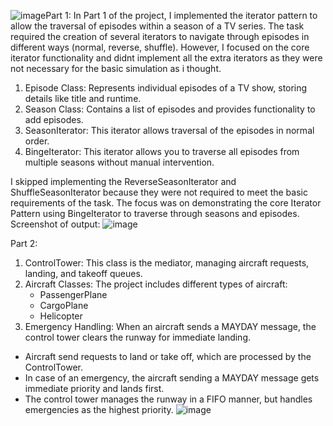 ![image](https://github.com/user-attachments/assets/82c29d07-224a-4eba-9086-cd7f5a961668)Part 1:
In Part 1 of the project, I implemented the iterator pattern to allow the traversal of episodes within a season of a TV series.
The task required the creation of several iterators to navigate through episodes in different ways (normal, reverse, shuffle). 
However, I focused on the core iterator functionality and didnt implement all the extra iterators as they were not necessary for the basic simulation as i thought.

1. Episode Class: Represents individual episodes of a TV show, storing details like title and runtime.
2. Season Class: Contains a list of episodes and provides functionality to add episodes.
3. SeasonIterator: This iterator allows traversal of the episodes in normal order.
4. BingeIterator: This iterator allows you to traverse all episodes from multiple seasons without manual intervention.

I skipped implementing the ReverseSeasonIterator and ShuffleSeasonIterator because 
they were not required to meet the basic requirements of the task.
The focus was on demonstrating the core Iterator Pattern using BingeIterator to traverse through seasons and episodes.
Screenshot of output:
![image](https://github.com/user-attachments/assets/40a85f93-0849-4087-8f1a-4d05e7ae0b39)



Part 2:
1. ControlTower: This class is the mediator, managing aircraft requests, landing, and takeoff queues.
2. Aircraft Classes: The project includes different types of aircraft:
   - PassengerPlane
   - CargoPlane
   - Helicopter
3. Emergency Handling: When an aircraft sends a MAYDAY message, the control tower clears the runway for immediate landing.


- Aircraft send requests to land or take off, which are processed by the ControlTower.
- In case of an emergency, the aircraft sending a MAYDAY message gets immediate priority and lands first.
- The control tower manages the runway in a FIFO manner, but handles emergencies as the highest priority.
  ![image](https://github.com/user-attachments/assets/6199bebd-3536-445c-a976-ddd69c9e3eba)



